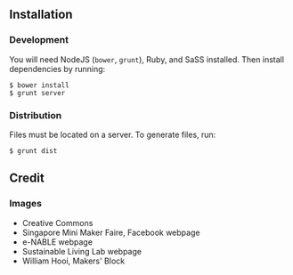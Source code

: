 ## Installation

### Development

You will need NodeJS (`bower`, `grunt`), Ruby, and SaSS installed.  Then install dependencies by running:

	$ bower install
	$ grunt server

### Distribution

Files must be located on a server.  To generate files, run:

	$ grunt dist


## Credit

### Images

- Creative Commons
- Singapore Mini Maker Faire, Facebook webpage
- e-NABLE webpage
- Sustainable Living Lab webpage
- William Hooi, Makers' Block